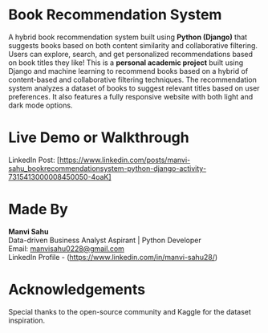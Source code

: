 # Book Recommendation System

A hybrid book recommendation system built using **Python (Django)** that suggests books based on both content similarity and collaborative filtering. Users can explore, search, and get personalized recommendations based on book titles they like!
This is a **personal academic project** built using Django and machine learning to recommend books based on a hybrid of content-based and collaborative filtering techniques.
The recommendation system analyzes a dataset of books to suggest relevant titles based on user preferences. It also features a fully responsive website with both light and dark mode options.

# Live Demo or Walkthrough

LinkedIn Post: [https://www.linkedin.com/posts/manvi-sahu_bookrecommendationsystem-python-django-activity-7315413000008450050-4oaK]
 

# Made By

**Manvi Sahu**  
Data-driven Business Analyst Aspirant | Python Developer  
 Email: manvisahu0228@gmail.com  
 LinkedIn Profile - (https://www.linkedin.com/in/manvi-sahu28/)  

# Acknowledgements

Special thanks to the open-source community and Kaggle for the dataset inspiration.


